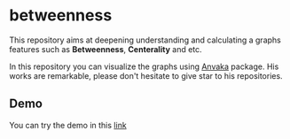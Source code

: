 # betweenness
This repository aims at deepening understanding and calculating a graphs features such as **Betweenness**, **Centerality** and etc.


In this repository you can visualize the graphs using [Anvaka](https://github.com/anvaka/w-gl) package. His works are remarkable, please don't hesitate to give star to his repositories.
## Demo
You can try the demo in this [link](https://amirhkiani98.github.io/betweenness/)